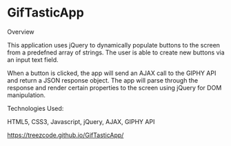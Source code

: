 # GifTasticApp

Overview

This application uses jQuery to dynamically populate buttons to the screen from a predefned array of strings. The user is able to create new buttons via an input text field.

When a button is clicked, the app will send an AJAX call to the GIPHY API and return a JSON response object. The app will parse through the response and render certain properties to the screen using jQuery for DOM manipulation.

Technologies Used: 

HTML5, CSS3, Javascript, jQuery, AJAX, GIPHY API

https://treezcode.github.io/GifTasticApp/